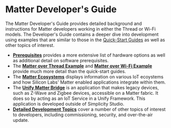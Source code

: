 # Matter Developer's Guide

The Matter Developer's Guide provides detailed background and instructions for Matter developers working in either the Thread or Wi-Fi models. The Developer's Guide contains a deeper dive into development using examples that are similar to those in the [Quick-Start Guides](/matter/<docspace-docleaf-version>/matter-overview)
as well as other topics of interest.

- [**Prerequisites**](/matter/<docspace-docleaf-version>/matter-prerequisites) provides a more extensive list of hardware options as well as additional detail on software prerequisites.
- The [**Matter over Thread Example**](/matter/<docspace-docleaf-version>/matter-thread) and [**Matter over Wi-Fi Example**](/matter/<docspace-docleaf-version>/matter-wifi) provide much more detail than the quick-start guides.
- The [**Matter Ecosystems**](/matter/<docspace-docleaf-version>/matter-wifi-ecosystems) displays information on various IoT ecoystems and how Silicon Labs' Matter enabled applications integrate within them.
- The [**Unify Matter Bridge**](/matter/<docspace-docleaf-version>/matter-bridge) is an application that makes legacy devices, such as Z-Wave and Zigbee devices, accessible on a Matter fabric. It does so by acting as an IoT Service in a Unify Framework. This application is developed outside of Simplicity Studio.
- [**Detailed Development Topics**](/matter/<docspace-docleaf-version>/matter-overview-guides) cover
  a number of other topics of interest to developers, including commissioning, security, and over-the-air update.

